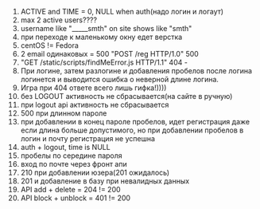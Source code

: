 1) ACTIVE and TIME = 0, NULL when auth(надо логин и логаут)
2) max 2 active users????
3) username like "_____smth" on site shows like "smth"
4) при переходе к маленькому окну едет верстка
5) centOS != Fedora
6) 2 email одинаковых = 500 "POST /reg HTTP/1.0" 500 
7) "GET /static/scripts/findMeError.js HTTP/1.1" 404 -
8) При логине, затем разлогине и добавления пробелов после логина логинется и выводится
ошибка о неверной длине логина.
9) Игра при 404 ответе всего лишь гифка!))))
10) без LOGOUT активность не сбрасывается(на сайте в ручную)
11) при logout api активность не сбрасывается
12) 500 при длинном пароле
13) при добавлении в конец пароле пробелов, идет регистрация даже если длина больше допустимого, 
но при добавлении пробелов в логин и почту регистрация не успешна
14) auth + logout, time is NULL
15) пробелы по середине пароля
16) вход по почте через фронт апи
17) 210 при добавлении юзера(201 ожидалось)
18) 201 и добавление в базу при невалидных данных
19) API add + delete = 204 != 200
20) API block + unblock = 401 != 200
